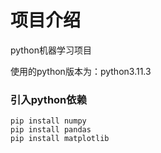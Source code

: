 # 项目介绍

python机器学习项目

使用的python版本为：python3.11.3







### 引入python依赖

```
pip install numpy
pip install pandas
pip install matplotlib

```

















































